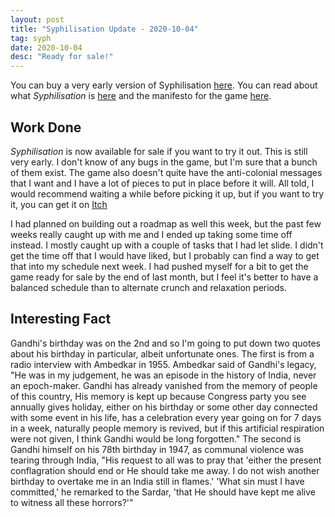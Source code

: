 ```yaml
---
layout: post
title: "Syphilisation Update - 2020-10-04"
tag: syph
date: 2020-10-04
desc: "Ready for sale!"
---
```



You can buy a very early version of Syphilisation [here](https://whynotgames.itch.io/nikhil-murthys-syphilisation). You can read about what *Syphilisation* is [here](/blog/syph/announce) and the manifesto for the game [here](/blog/syph/newManifesto).

## Work Done

*Syphilisation* is now available for sale if you want to try it out. This is still very early. I don't know of any bugs in the game, but I'm sure that a bunch of them exist. The game also doesn't quite have the anti-colonial messages that I want and I have a lot of pieces to put in place before it will. All told, I would recommend waiting a while before picking it up, but if you want to try it, you can get it on [Itch](https://whynotgames.itch.io/nikhil-murthys-syphilisation)


I had planned on building out a roadmap as well this week, but the past few weeks really caught up with me and I ended up taking some time off instead. I mostly caught up with a couple of tasks that I had let slide. I didn't get the time off that I would have liked, but I probably can find a way to get that into my schedule next week. I had pushed myself for a bit to get the game ready for sale by the end of last month, but I feel it's better to have a balanced schedule than to alternate crunch and relaxation periods.

## Interesting Fact

Gandhi's birthday was on the 2nd and so I'm going to put down two quotes about his birthday in particular, albeit unfortunate ones. The first is from a radio interview with Ambedkar in 1955. Ambedkar said of Gandhi's legacy, "He was in my judgement, he was an episode in the history of India, never an epoch-maker. Gandhi has already vanished from the memory of people of this country, His memory is kept up because Congress party you see annually gives holiday, either on his birthday or some other day connected with some event in his life, has a celebration every year going on for 7 days in a week, naturally people memory is revived, but if this artificial respiration were not given, I think Gandhi would be long forgotten." The second is Gandhi himself on his 78th birthday in 1947, as communal violence was tearing through India, "His request to all was to pray that 'either the present conflagration should end or He should take me away. I do not wish another birthday to overtake me in an India still in flames.' 'What sin must I have committed,' he remarked to the Sardar, 'that He should have kept me alive to witness all these horrors?'"

